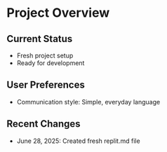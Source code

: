 # Project Overview

## Current Status
- Fresh project setup
- Ready for development

## User Preferences
- Communication style: Simple, everyday language

## Recent Changes
- June 28, 2025: Created fresh replit.md file